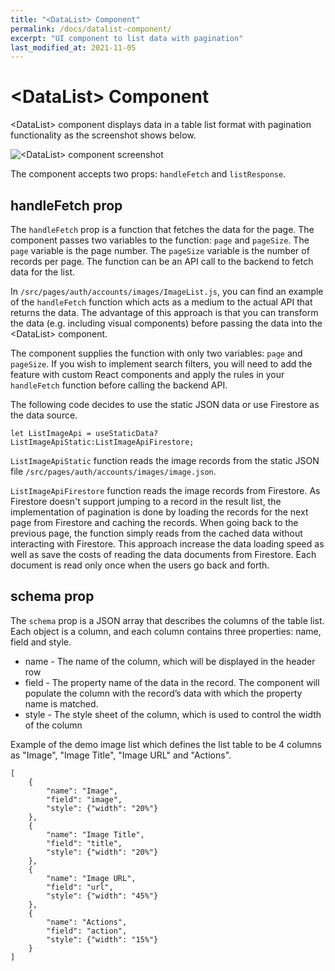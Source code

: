 ```yaml
---
title: "<DataList> Component"
permalink: /docs/datalist-component/
excerpt: "UI component to list data with pagination"
last_modified_at: 2021-11-05
---
```


# &lt;DataList&gt; Component

&lt;DataList&gt; component displays data in a table list format with pagination functionality as the screenshot shows below.

![&lt;DataList&gt; component screenshot](/assets/images/datalist-component-screenshot.png)

The component accepts two props: `handleFetch` and `listResponse`.

## handleFetch prop

The `handleFetch` prop is a function that fetches the data for the page. The component passes two variables to the function: `page` and `pageSize`. The `page` variable is the page number. The `pageSize` variable is the number of records per page. The function can be an API call to the backend to fetch data for the list.

In `/src/pages/auth/accounts/images/ImageList.js`, you can find an example of the `handleFetch` function which acts as a medium to the actual API that returns the data. The advantage of this approach is that you can transform the data (e.g. including visual components) before passing the data into the &lt;DataList&gt; component.

The component supplies the function with only two variables: `page` and `pageSize`. If you wish to implement search filters, you will need to add the feature with custom React components and apply the rules in your `handleFetch` function before calling the backend API.


The following code decides to use the static JSON data or use Firestore as the data source.
```
let ListImageApi = useStaticData?ListImageApiStatic:ListImageApiFirestore;
```

`ListImageApiStatic` function reads the image records from the static JSON file `/src/pages/auth/accounts/images/image.json`.

`ListImageApiFirestore` function reads the image records from Firestore. As Firestore doesn't support jumping to a record in the result list, the implementation of pagination is done by loading the records for the next page from Firestore and caching the records. When going back to the previous page, the function simply reads from the cached data without interacting with Firestore. This approach increase the data loading speed as well as save the costs of reading the data documents from Firestore. Each document is read only once when the users go back and forth.

## schema prop

The `schema` prop is a JSON array that describes the columns of the table list. Each object is a column, and each column contains three properties: name, field and style.

- name - The name of the column, which will be displayed in the header row
- field - The property name of the data in the record. The component will populate the column with the record’s data with which the property name is matched.
- style - The style sheet of the column, which is used to control the width of the column

Example of the demo image list which defines the list table to be 4 columns as "Image", "Image Title", "Image URL" and "Actions".

```
[
    {
        "name": "Image",
        "field": "image",
        "style": {"width": "20%"}
    },
    {
        "name": "Image Title",
        "field": "title",
        "style": {"width": "20%"}
    },
    {
        "name": "Image URL",
        "field": "url",
        "style": {"width": "45%"}
    },
    {
        "name": "Actions",
        "field": "action",
        "style": {"width": "15%"}
    }
]
```
